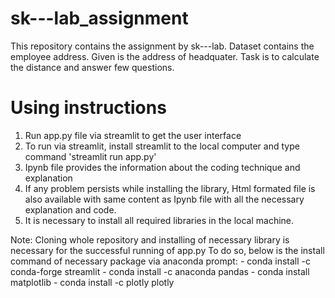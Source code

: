 # sk---lab_assignment
This repository contains the assignment by sk---lab. Dataset contains the employee address. Given is the address of headquater. 
Task is to calculate the distance and answer few questions.

# Using instructions
  1. Run app.py file via streamlit to get the user interface
  2. To run via streamlit, install streamlit to the local computer and type command 'streamlit run app.py'
  3. Ipynb file provides the information about the coding technique and explanation
  4. If any problem persists while installing the library, Html formated file is also available with same content as Ipynb file with all the necessary explanation and code.
  5. It is necessary to install all required libraries in the local machine.
  
  Note: Cloning whole repository and installing of necessary library is necessary for the successful running of app.py
        To do so, below is the install command of necessary package via anaconda prompt:
          - conda install -c conda-forge streamlit
          - conda install -c anaconda pandas
          - conda install matplotlib 
          - conda install -c plotly plotly
